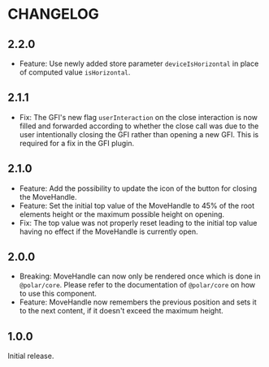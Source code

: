 # CHANGELOG

## 2.2.0

- Feature: Use newly added store parameter `deviceIsHorizontal` in place of computed value `isHorizontal`.

## 2.1.1

- Fix: The GFI's new flag `userInteraction` on the close interaction is now filled and forwarded according to whether the close call was due to the user intentionally closing the GFI rather than opening a new GFI. This is required for a fix in the GFI plugin.

## 2.1.0

- Feature: Add the possibility to update the icon of the button for closing the MoveHandle.
- Feature: Set the initial top value of the MoveHandle to 45% of the root elements height or the maximum possible height on opening.
- Fix: The top value was not properly reset leading to the initial top value having no effect if the MoveHandle is currently open.

## 2.0.0

- Breaking: MoveHandle can now only be rendered once which is done in `@polar/core`. Please refer to the documentation of `@polar/core` on how to use this component.
- Feature: MoveHandle now remembers the previous position and sets it to the next content, if it doesn't exceed the maximum height.

## 1.0.0

Initial release.
